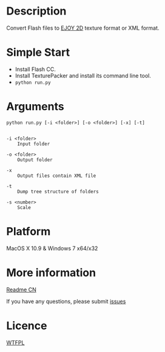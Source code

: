 Description
=====

Convert Flash files to [EJOY 2D](https://github.com/cloudwu/ejoy2d/) texture format or XML format.


Simple Start
======
* Install Flash CC.
* Install TexturePacker and install its command line tool.
* ```python run.py```


Arguments
====

	python run.py [-i <folder>] [-o <folder>] [-x] [-t]
	
	
	-i <folder>
		Input folder
	
	-o <folder>
		Output folder
	
	-x
		Output files contain XML file
	
	-t
		Dump tree structure of folders
	
	-s <number>
		Scale
	
		

Platform
====

MacOS X 10.9 & Windows 7 x64/x32

More information
===

[Readme CN](https://github.com/robinxb/flash-parser/blob/master/doc/cn.md)

If you have any questions, please submit [issues](https://github.com/robinxb/flash-parser/issues)

Licence
====

[WTFPL](http://en.wikipedia.org/wiki/WTFPL) 
